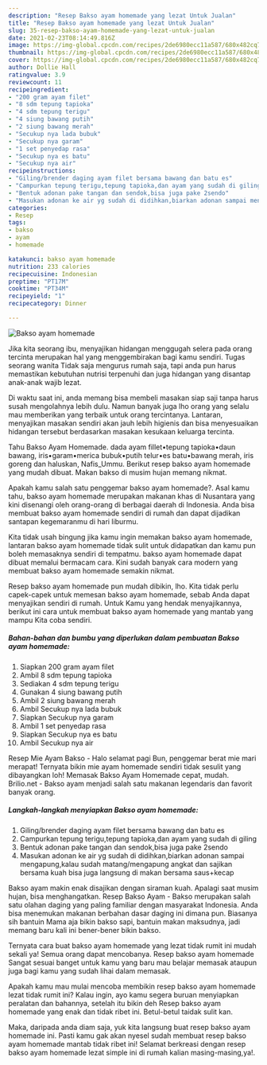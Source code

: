 ```yaml
---
description: "Resep Bakso ayam homemade yang lezat Untuk Jualan"
title: "Resep Bakso ayam homemade yang lezat Untuk Jualan"
slug: 35-resep-bakso-ayam-homemade-yang-lezat-untuk-jualan
date: 2021-02-23T08:14:49.816Z
image: https://img-global.cpcdn.com/recipes/2de6980ecc11a587/680x482cq70/bakso-ayam-homemade-foto-resep-utama.jpg
thumbnail: https://img-global.cpcdn.com/recipes/2de6980ecc11a587/680x482cq70/bakso-ayam-homemade-foto-resep-utama.jpg
cover: https://img-global.cpcdn.com/recipes/2de6980ecc11a587/680x482cq70/bakso-ayam-homemade-foto-resep-utama.jpg
author: Dollie Hall
ratingvalue: 3.9
reviewcount: 11
recipeingredient:
- "200 gram ayam filet"
- "8 sdm tepung tapioka"
- "4 sdm tepung terigu"
- "4 siung bawang putih"
- "2 siung bawang merah"
- "Secukup nya lada bubuk"
- "Secukup nya garam"
- "1 set penyedap rasa"
- "Secukup nya es batu"
- "Secukup nya air"
recipeinstructions:
- "Giling/brender daging ayam filet bersama bawang dan batu es"
- "Campurkan tepung terigu,tepung tapioka,dan ayam yang sudah di giling"
- "Bentuk adonan pake tangan dan sendok,bisa juga pake 2sendo"
- "Masukan adonan ke air yg sudah di didihkan,biarkan adonan sampai mengapung,kalau sudah matang/mengapung angkat dan sajikan bersama kuah bisa juga langsung di makan bersama saus+kecap"
categories:
- Resep
tags:
- bakso
- ayam
- homemade

katakunci: bakso ayam homemade 
nutrition: 233 calories
recipecuisine: Indonesian
preptime: "PT17M"
cooktime: "PT34M"
recipeyield: "1"
recipecategory: Dinner

---
```



![Bakso ayam homemade](https://img-global.cpcdn.com/recipes/2de6980ecc11a587/680x482cq70/bakso-ayam-homemade-foto-resep-utama.jpg)

Jika kita seorang ibu, menyajikan hidangan menggugah selera pada orang tercinta merupakan hal yang menggembirakan bagi kamu sendiri. Tugas seorang  wanita Tidak saja mengurus rumah saja, tapi anda pun harus memastikan kebutuhan nutrisi terpenuhi dan juga hidangan yang disantap anak-anak wajib lezat.

Di waktu  saat ini, anda memang bisa membeli masakan siap saji tanpa harus susah mengolahnya lebih dulu. Namun banyak juga lho orang yang selalu mau memberikan yang terbaik untuk orang tercintanya. Lantaran, menyajikan masakan sendiri akan jauh lebih higienis dan bisa menyesuaikan hidangan tersebut berdasarkan masakan kesukaan keluarga tercinta. 

Tahu Bakso Ayam Homemade. dada ayam fillet•tepung tapioka•daun bawang, iris•garam•merica bubuk•putih telur•es batu•bawang merah, iris goreng dan haluskan, Nafis_Ummu. Berikut resep bakso ayam homemade yang mudah dibuat. Makan bakso di musim hujan memang nikmat.

Apakah kamu salah satu penggemar bakso ayam homemade?. Asal kamu tahu, bakso ayam homemade merupakan makanan khas di Nusantara yang kini disenangi oleh orang-orang di berbagai daerah di Indonesia. Anda bisa membuat bakso ayam homemade sendiri di rumah dan dapat dijadikan santapan kegemaranmu di hari liburmu.

Kita tidak usah bingung jika kamu ingin memakan bakso ayam homemade, lantaran bakso ayam homemade tidak sulit untuk didapatkan dan kamu pun boleh memasaknya sendiri di tempatmu. bakso ayam homemade dapat dibuat memalui bermacam cara. Kini sudah banyak cara modern yang membuat bakso ayam homemade semakin nikmat.

Resep bakso ayam homemade pun mudah dibikin, lho. Kita tidak perlu capek-capek untuk memesan bakso ayam homemade, sebab Anda dapat menyajikan sendiri di rumah. Untuk Kamu yang hendak menyajikannya, berikut ini cara untuk membuat bakso ayam homemade yang mantab yang mampu Kita coba sendiri.

<!--inarticleads1-->

##### Bahan-bahan dan bumbu yang diperlukan dalam pembuatan Bakso ayam homemade:

1. Siapkan 200 gram ayam filet
1. Ambil 8 sdm tepung tapioka
1. Sediakan 4 sdm tepung terigu
1. Gunakan 4 siung bawang putih
1. Ambil 2 siung bawang merah
1. Ambil Secukup nya lada bubuk
1. Siapkan Secukup nya garam
1. Ambil 1 set penyedap rasa
1. Siapkan Secukup nya es batu
1. Ambil Secukup nya air


Resep Mie Ayam Bakso - Halo selamat pagi Bun, penggemar berat mie mari merapat! Ternyata bikin mie ayam homemade sendiri tidak sesulit yang dibayangkan loh! Memasak Bakso Ayam Homemade cepat, mudah. Brilio.net - Bakso ayam menjadi salah satu makanan legendaris dan favorit banyak orang. 

<!--inarticleads2-->

##### Langkah-langkah menyiapkan Bakso ayam homemade:

1. Giling/brender daging ayam filet bersama bawang dan batu es
1. Campurkan tepung terigu,tepung tapioka,dan ayam yang sudah di giling
1. Bentuk adonan pake tangan dan sendok,bisa juga pake 2sendo
1. Masukan adonan ke air yg sudah di didihkan,biarkan adonan sampai mengapung,kalau sudah matang/mengapung angkat dan sajikan bersama kuah bisa juga langsung di makan bersama saus+kecap


Bakso ayam makin enak disajikan dengan siraman kuah. Apalagi saat musim hujan, bisa menghangatkan. Resep Bakso Ayam - Bakso merupakan salah satu olahan daging yang paling familiar dengan masyarakat Indonesia. Anda bisa menemukan makanan berbahan dasar daging ini dimana pun. Biasanya sih bantuin Mama aja bikin bakso sapi, bantuin makan maksudnya, jadi memang baru kali ini bener-bener bikin bakso. 

Ternyata cara buat bakso ayam homemade yang lezat tidak rumit ini mudah sekali ya! Semua orang dapat mencobanya. Resep bakso ayam homemade Sangat sesuai banget untuk kamu yang baru mau belajar memasak ataupun juga bagi kamu yang sudah lihai dalam memasak.

Apakah kamu mau mulai mencoba membikin resep bakso ayam homemade lezat tidak rumit ini? Kalau ingin, ayo kamu segera buruan menyiapkan peralatan dan bahannya, setelah itu bikin deh Resep bakso ayam homemade yang enak dan tidak ribet ini. Betul-betul taidak sulit kan. 

Maka, daripada anda diam saja, yuk kita langsung buat resep bakso ayam homemade ini. Pasti kamu gak akan nyesel sudah membuat resep bakso ayam homemade mantab tidak ribet ini! Selamat berkreasi dengan resep bakso ayam homemade lezat simple ini di rumah kalian masing-masing,ya!.

